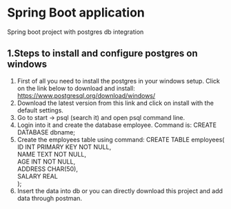 
# Spring Boot application

Spring boot project with postgres db integration

## 1.Steps to install and configure postgres on windows

1. First of all you need to install the postgres in your windows setup. Click on the link below to download and install:
https://www.postgresql.org/download/windows/
2. Download the latest version from this link and click on install with the default settings.
3. Go to start -> psql (search it)  and open psql command line.
4.  Login into it and create the database employee. Command is:
	CREATE DATABASE dbname;
5. Create the employees table using command:
	CREATE TABLE employees(  
   ID INT PRIMARY KEY     NOT NULL,  
   NAME           TEXT    NOT NULL,  
   AGE            INT     NOT NULL,  
   ADDRESS        CHAR(50),  
   SALARY         REAL  
); 
6. Insert the data into db or you can directly download this project and add data through postman.
